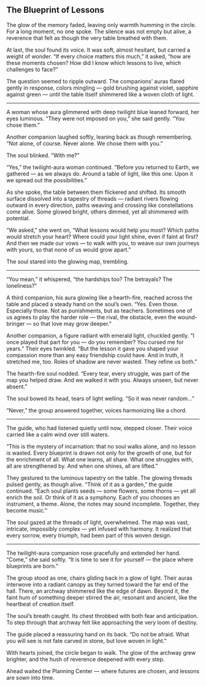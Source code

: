 ## The Blueprint of Lessons

The glow of the memory faded, leaving only warmth humming in the circle. For a long moment, no one spoke. The silence was not empty but alive, a reverence that felt as though the very table breathed with them.

At last, the soul found its voice. It was soft, almost hesitant, but carried a weight of wonder.
“If every choice matters this much,” it asked, “how are these moments chosen? How did I know which lessons to live, which challenges to face?”

The question seemed to ripple outward. The companions’ auras flared gently in response, colors mingling — gold brushing against violet, sapphire against green — until the table itself shimmered like a woven cloth of light.

---

A woman whose aura glimmered with deep twilight blue leaned forward, her eyes luminous. “They were not imposed on you,” she said gently. “You chose them.”

Another companion laughed softly, leaning back as though remembering. “Not alone, of course. Never alone. We chose them with you.”

The soul blinked. “With me?”

“Yes,” the twilight-aura woman continued. “Before you returned to Earth, we gathered — as we always do. Around a table of light, like this one. Upon it we spread out the possibilities.”

As she spoke, the table between them flickered and shifted. Its smooth surface dissolved into a tapestry of threads — radiant rivers flowing outward in every direction, paths weaving and crossing like constellations come alive. Some glowed bright, others dimmed, yet all shimmered with potential.

“We asked,” she went on, “What lessons would help you most? Which paths would stretch your heart? Where could your light shine, even if faint at first? And then we made our vows — to walk with you, to weave our own journeys with yours, so that none of us would grow apart.”

The soul stared into the glowing map, trembling.

---

“You mean,” it whispered, “the hardships too? The betrayals? The loneliness?”

A third companion, his aura glowing like a hearth-fire, reached across the table and placed a steady hand on the soul’s own. “Yes. Even those. Especially those. Not as punishments, but as teachers. Sometimes one of us agrees to play the harder role — the rival, the obstacle, even the wound-bringer — so that love may grow deeper.”

Another companion, a figure radiant with emerald light, chuckled gently. “I once played that part for you — do you remember? You cursed me for years.” Their eyes twinkled. “But the lesson it gave you shaped your compassion more than any easy friendship could have. And in truth, it stretched me, too. Roles of shadow are never wasted. They refine us both.”

The hearth-fire soul nodded. “Every tear, every struggle, was part of the map you helped draw. And we walked it with you. Always unseen, but never absent.”

The soul bowed its head, tears of light welling. “So it was never random…”

“Never,” the group answered together, voices harmonizing like a chord.

---

The guide, who had listened quietly until now, stepped closer. Their voice carried like a calm wind over still waters.

“This is the mystery of incarnation: that no soul walks alone, and no lesson is wasted. Every blueprint is drawn not only for the growth of one, but for the enrichment of all. What one learns, all share. What one struggles with, all are strengthened by. And when one shines, all are lifted.”

They gestured to the luminous tapestry on the table. The glowing threads pulsed gently, as though alive. “Think of it as a garden,” the guide continued. “Each soul plants seeds — some flowers, some thorns — yet all enrich the soil. Or think of it as a symphony. Each of you chooses an instrument, a theme. Alone, the notes may sound incomplete. Together, they become music.”

The soul gazed at the threads of light, overwhelmed. The map was vast, intricate, impossibly complex — yet infused with harmony. It realized that every sorrow, every triumph, had been part of this woven design.

---

The twilight-aura companion rose gracefully and extended her hand. “Come,” she said softly. “It is time to see it for yourself — the place where blueprints are born.”

The group stood as one, chairs gliding back in a glow of light. Their auras interwove into a radiant canopy as they turned toward the far end of the hall. There, an archway shimmered like the edge of dawn. Beyond it, the faint hum of something deeper stirred the air, resonant and ancient, like the heartbeat of creation itself.

The soul’s breath caught. Its chest throbbed with both fear and anticipation. To step through that archway felt like approaching the very loom of destiny.

The guide placed a reassuring hand on its back. “Do not be afraid. What you will see is not fate carved in stone, but love woven in light.”

With hearts joined, the circle began to walk. The glow of the archway grew brighter, and the hush of reverence deepened with every step.

Ahead waited the Planning Center — where futures are chosen, and lessons are sown into time.
